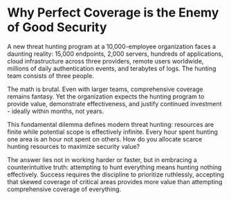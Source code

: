 # Why Perfect Coverage is the Enemy of Good Security

A new threat hunting program at a 10,000-employee organization faces a daunting reality: 15,000 endpoints, 2,000 servers, hundreds of applications, cloud infrastructure across three providers, remote users worldwide, millions of daily authentication events, and terabytes of logs. The hunting team consists of three people.

The math is brutal. Even with larger teams, comprehensive coverage remains fantasy. Yet the organization expects the hunting program to provide value, demonstrate effectiveness, and justify continued investment - ideally within months, not years.

This fundamental dilemma defines modern threat hunting: resources are finite while potential scope is effectively infinite. Every hour spent hunting one area is an hour not spent on others. How do you allocate scarce hunting resources to maximize security value?

The answer lies not in working harder or faster, but in embracing a counterintuitive truth: attempting to hunt everything means hunting nothing effectively. Success requires the discipline to prioritize ruthlessly, accepting that skewed coverage of critical areas provides more value than attempting comprehensive coverage of everything.